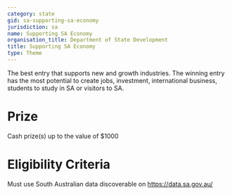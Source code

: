 ```yaml
---
category: state
gid: sa-supporting-sa-economy
jurisdiction: sa
name: Supporting SA Economy
organisation_title: Department of State Development
title: Supporting SA Economy
type: Theme
---
```


The best entry that supports new and growth industries. The winning entry has the most potential to create jobs, investment, international business, students to study in SA or visitors to SA.

# Prize
Cash prize(s) up to the value of $1000

# Eligibility Criteria
Must use South Australian data discoverable on https://data.sa.gov.au/
